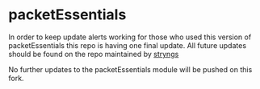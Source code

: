 # packetEssentials

In order to keep update alerts working for those who used this version of packetEssentials this repo is having one final update.  All future updates should be found on the repo maintained by [stryngs](https://github.com/stryngs/packetEssentials)

No further updates to the packetEssentials module will be pushed on this fork.
